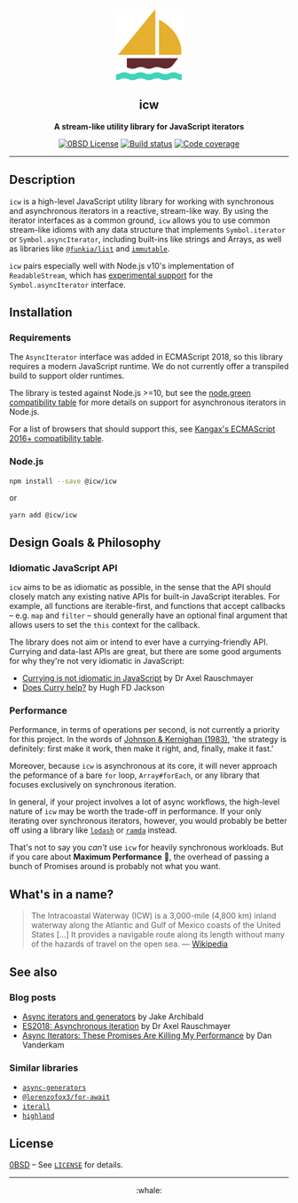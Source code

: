 <div align="center">
  <img src="assets/sailboat.svg" width="128" height="128" alt="A sailboat icon">
  <h2>icw</h2>
  <p><strong>A stream-like utility library for JavaScript iterators</strong></p>

[![0BSD License][license-badge]][license]
[![Build status][build-badge]][build]
[![Code coverage][coverage-badge]][coverage]

</div>

---

## Description

`icw` is a high-level JavaScript utility library for working with synchronous
and asynchronous iterators in a reactive, stream-like way. By using the
iterator interfaces as a common ground, `icw` allows you to use common
stream-like idioms with any data structure that implements `Symbol.iterator`
or `Symbol.asyncIterator`, including built-ins like strings and Arrays, as well
as libraries like [`@funkia/list`][] and [`immutable`][].

`icw` pairs especially well with Node.js v10's implementation of
`ReadableStream`, which has [experimental support][nodejs: readable-stream] for the
`Symbol.asyncIterator` interface.

## Installation

### Requirements

The `AsyncIterator` interface was added in ECMAScript 2018, so this library
requires a modern JavaScript runtime. We do not currently offer a transpiled
build to support older runtimes.

The library is tested against Node.js >=10, but see the
[node.green compatibility table][node.green] for more details on support for
asynchronous iterators in Node.js.

For a list of browsers that should support this, see
[Kangax's ECMAScript 2016+ compatibility table][kangax].

### Node.js

```sh
npm install --save @icw/icw
```

or

```
yarn add @icw/icw
```

## Design Goals & Philosophy

### Idiomatic JavaScript API

`icw` aims to be as idiomatic as possible, in the sense that the API should
closely match any existing native APIs for built-in JavaScript iterables. For
example, all functions are iterable-first, and functions that accept
callbacks &ndash; e.g. `map` and `filter` &ndash; should generally have an
optional final argument that allows users to set the `this` context for the
callback.

The library does not aim or intend to ever have a currying-friendly API.
Currying and data-last APIs are great, but there are some good arguments for
why they're not very idiomatic in JavaScript:

- [Currying is not idiomatic in JavaScript][2017-11-10 rauschmayer] by Dr Axel Rauschmayer
- [Does Curry help?][2016-01 jackson] by Hugh FD Jackson

### Performance

Performance, in terms of operations per second, is not currently a priority
for this project. In the words of [Johnson & Kernighan (1983)][1983-08 johnson and kernighan], 'the strategy is definitely: first make it work, then
make it right, and, finally, make it fast.'

Moreover, because `icw` is asynchronous at its core, it will never approach
the peformance of a bare `for` loop, `Array#forEach`, or any library that
focuses exclusively on synchronous iteration.

In general, if your project involves a lot of async workflows, the high-level
nature of `icw` may be worth the trade-off in performance. If your only
iterating over synchronous iterators, however, you would probably be better
off using a library like [`lodash`][] or [`ramda`][] instead.

That's not to say you _can't_ use `icw` for heavily synchronous workloads.
But if you care about **Maximum Performance** :rocket:, the overhead of passing
a bunch of Promises around is probably not what you want.

## What's in a name?

> The Intracoastal Waterway (ICW) is a 3,000-mile (4,800 km) inland waterway
> along the Atlantic and Gulf of Mexico coasts of the United States
> [&hellip;] It provides a navigable route along its length without many of
> the hazards of travel on the open sea.
> &horbar; [Wikipedia][wikipedia: icw]

## See also

### Blog posts

- [Async iterators and generators][2017-04-18 archibald] by Jake Archibald
- [ES2018: Asynchronous iteration][2016-10-02 rauschmayer] by Dr Axel Rauschmayer
- [Async Iterators: These Promises Are Killing My Performance][2017-08-22 vanderkam] by Dan Vanderkam

### Similar libraries

- [`async-generators`][]
- [`@lorenzofox3/for-await`][]
- [`iterall`][]
- [`highland`][]

## License

[0BSD](https://tldrlegal.com/license/bsd-0-clause-license) &ndash; See [`LICENSE`][license] for details.

---

<div align="center">
  :whale:
</div>

<!-- Badges -->

[build-badge]: https://img.shields.io/travis/icwjs/icw.svg?style=flat-square
[build]: https://travis-ci.org/icwjs/icw
[coverage-badge]: https://img.shields.io/codecov/c/github/icwjs/icw.svg?style=flat-square
[coverage]: https://codecov.io/gh/icwjs/icw
[license-badge]: https://img.shields.io/badge/license-0BSD-brightgreen.svg?style=flat-square
[license]: LICENSE

<!-- Libraries -->

[`@funkia/list`]: https://github.com/funkia/list
[`@lorenzofox3/for-await`]: https://www.npmjs.com/package/@lorenzofox3/for-await
[`async-generators`]: https://github.com/async-generators/async-generators
[`highland`]: https://highlandjs.org/
[`immutable`]: http://facebook.github.io/immutable-js/
[`iterall`]: https://github.com/leebyron/iterall
[`lodash`]: https://lodash.com/
[`ramda`]: https://ramdajs.com/

<!-- Articles & blog posts -->

[1983-08 johnson and kernighan]: https://archive.org/details/byte-magazine-1983-08
[2016-01 jackson]: https://hughfdjackson.com/javascript/does-curry-help/
[2016-10-02 rauschmayer]: http://2ality.com/2016/10/asynchronous-iteration.html
[2017-04-18 archibald]: https://jakearchibald.com/2017/async-iterators-and-generators/
[2017-08-22 vanderkam]: https://medium.com/netscape/async-iterators-these-promises-are-killing-my-performance-4767df03d85b
[2017-11-10 rauschmayer]: http://2ality.com/2017/11/currying-in-js.html

<!-- References -->

[kangax]: http://kangax.github.io/compat-table/es2016plus/#test-Asynchronous_Iterators
[node.green]: https://node.green/#ES2018-features-Asynchronous-Iterators
[nodejs: readable-stream]: https://nodejs.org/api/stream.html#stream_readable_symbol_asynciterator
[wikipedia: icw]: https://en.wikipedia.org/wiki/Intracoastal_Waterway
